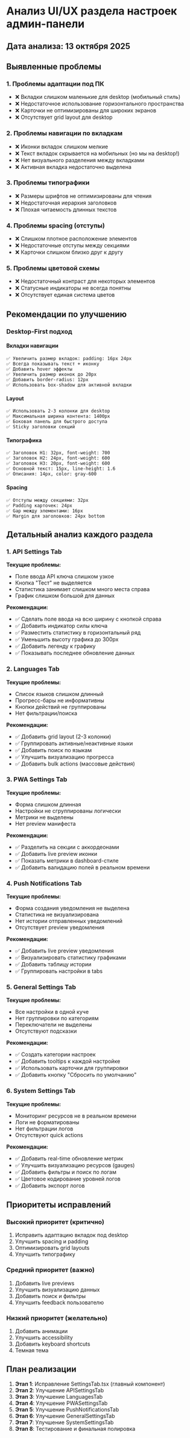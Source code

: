 # Анализ UI/UX раздела настроек админ-панели

## Дата анализа: 13 октября 2025

## Выявленные проблемы

### 1. **Проблемы адаптации под ПК**
- ❌ Вкладки слишком маленькие для desktop (мобильный стиль)
- ❌ Недостаточное использование горизонтального пространства
- ❌ Карточки не оптимизированы для широких экранов
- ❌ Отсутствует grid layout для desktop

### 2. **Проблемы навигации по вкладкам**
- ❌ Иконки вкладок слишком мелкие
- ❌ Текст вкладок скрывается на мобильных (но мы на desktop!)
- ❌ Нет визуального разделения между вкладками
- ❌ Активная вкладка недостаточно выделена

### 3. **Проблемы типографики**
- ❌ Размеры шрифтов не оптимизированы для чтения
- ❌ Недостаточная иерархия заголовков
- ❌ Плохая читаемость длинных текстов

### 4. **Проблемы spacing (отступы)**
- ❌ Слишком плотное расположение элементов
- ❌ Недостаточные отступы между секциями
- ❌ Карточки слишком близко друг к другу

### 5. **Проблемы цветовой схемы**
- ❌ Недостаточный контраст для некоторых элементов
- ❌ Статусные индикаторы не всегда понятны
- ❌ Отсутствует единая система цветов

## Рекомендации по улучшению

### Desktop-First подход

#### Вкладки навигации
```
✅ Увеличить размер вкладок: padding: 16px 24px
✅ Всегда показывать текст + иконку
✅ Добавить hover эффекты
✅ Увеличить размер иконок до 20px
✅ Добавить border-radius: 12px
✅ Использовать box-shadow для активной вкладки
```

#### Layout
```
✅ Использовать 2-3 колонки для desktop
✅ Максимальная ширина контента: 1400px
✅ Боковая панель для быстрого доступа
✅ Sticky заголовки секций
```

#### Типографика
```
✅ Заголовок H1: 32px, font-weight: 700
✅ Заголовок H2: 24px, font-weight: 600
✅ Заголовок H3: 20px, font-weight: 600
✅ Основной текст: 15px, line-height: 1.6
✅ Описания: 14px, color: gray-600
```

#### Spacing
```
✅ Отступы между секциями: 32px
✅ Padding карточек: 24px
✅ Gap между элементами: 16px
✅ Margin для заголовков: 24px bottom
```

## Детальный анализ каждого раздела

### 1. API Settings Tab

**Текущие проблемы:**
- Поле ввода API ключа слишком узкое
- Кнопка "Тест" не выделяется
- Статистика занимает слишком много места справа
- График слишком большой для данных

**Рекомендации:**
- ✅ Сделать поле ввода на всю ширину с кнопкой справа
- ✅ Добавить индикатор силы ключа
- ✅ Разместить статистику в горизонтальный ряд
- ✅ Уменьшить высоту графика до 300px
- ✅ Добавить легенду к графику
- ✅ Показывать последнее обновление данных

### 2. Languages Tab

**Текущие проблемы:**
- Список языков слишком длинный
- Прогресс-бары не информативны
- Кнопки действий не группированы
- Нет фильтрации/поиска

**Рекомендации:**
- ✅ Добавить grid layout (2-3 колонки)
- ✅ Группировать активные/неактивные языки
- ✅ Добавить поиск по языкам
- ✅ Улучшить визуализацию прогресса
- ✅ Добавить bulk actions (массовые действия)

### 3. PWA Settings Tab

**Текущие проблемы:**
- Форма слишком длинная
- Настройки не сгруппированы логически
- Метрики не выделены
- Нет preview манифеста

**Рекомендации:**
- ✅ Разделить на секции с аккордеонами
- ✅ Добавить live preview иконки
- ✅ Показать метрики в dashboard-стиле
- ✅ Добавить валидацию полей в реальном времени

### 4. Push Notifications Tab

**Текущие проблемы:**
- Форма создания уведомления не выделена
- Статистика не визуализирована
- Нет истории отправленных уведомлений
- Отсутствует preview уведомления

**Рекомендации:**
- ✅ Добавить live preview уведомления
- ✅ Визуализировать статистику графиками
- ✅ Добавить таблицу истории
- ✅ Группировать настройки в tabs

### 5. General Settings Tab

**Текущие проблемы:**
- Все настройки в одной куче
- Нет группировки по категориям
- Переключатели не выделены
- Отсутствуют подсказки

**Рекомендации:**
- ✅ Создать категории настроек
- ✅ Добавить tooltips к каждой настройке
- ✅ Использовать карточки для группировки
- ✅ Добавить кнопку "Сбросить по умолчанию"

### 6. System Settings Tab

**Текущие проблемы:**
- Мониторинг ресурсов не в реальном времени
- Логи не форматированы
- Нет фильтрации логов
- Отсутствуют quick actions

**Рекомендации:**
- ✅ Добавить real-time обновление метрик
- ✅ Улучшить визуализацию ресурсов (gauges)
- ✅ Добавить фильтры и поиск по логам
- ✅ Цветовое кодирование уровней логов
- ✅ Добавить экспорт логов

## Приоритеты исправлений

### Высокий приоритет (критично)
1. Исправить адаптацию вкладок под desktop
2. Улучшить spacing и padding
3. Оптимизировать grid layouts
4. Улучшить типографику

### Средний приоритет (важно)
1. Добавить live previews
2. Улучшить визуализацию данных
3. Добавить поиск и фильтры
4. Улучшить feedback пользователю

### Низкий приоритет (желательно)
1. Добавить анимации
2. Улучшить accessibility
3. Добавить keyboard shortcuts
4. Темная тема

## План реализации

1. **Этап 1**: Исправление SettingsTab.tsx (главный компонент)
2. **Этап 2**: Улучшение APISettingsTab
3. **Этап 3**: Улучшение LanguagesTab
4. **Этап 4**: Улучшение PWASettingsTab
5. **Этап 5**: Улучшение PushNotificationsTab
6. **Этап 6**: Улучшение GeneralSettingsTab
7. **Этап 7**: Улучшение SystemSettingsTab
8. **Этап 8**: Тестирование и финальная полировка
